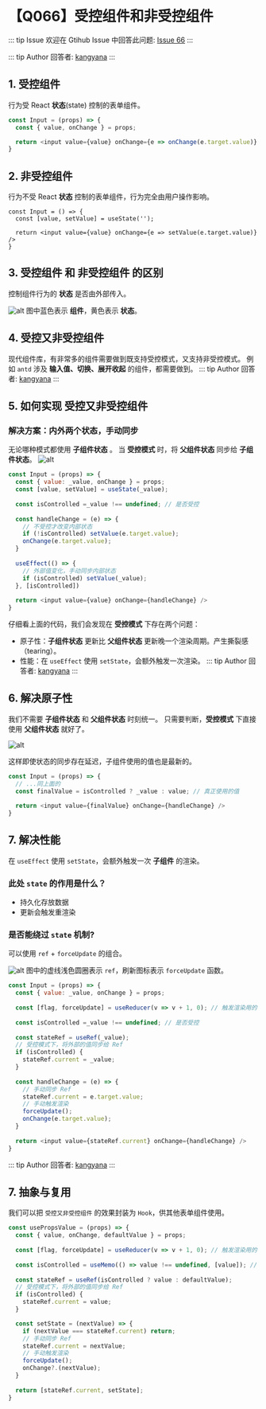 # 【Q066】受控组件和非受控组件


::: tip Issue
欢迎在 Gtihub Issue 中回答此问题: [Issue 66](https://github.com/kangyana/daily-question/issues/66)
:::

::: tip Author
回答者: [kangyana](https://github.com/kangyana)
:::
## 1. 受控组件
行为受 React **状态**(state) 控制的表单组件。
```javascript
const Input = (props) => {
  const { value, onChange } = props;

  return <input value={value} onChange={e => onChange(e.target.value)} />
}
```

## 2. 非受控组件
行为不受 React **状态** 控制的表单组件，行为完全由用户操作影响。
```javacscript
const Input = () => {
  const [value, setValue] = useState('');
  
  return <input value={value} onChange={e => setValue(e.target.value)} />
}
```

## 3. 受控组件 和 非受控组件 的区别
控制组件行为的 **状态** 是否由外部传入。

![alt](https://pic4.zhimg.com/80/v2-7285ea005390e41d3245b960af384d73_720w.jpg)
图中蓝色表示 **组件**，黄色表示 **状态**。

## 4. 受控又非受控组件
现代组件库，有非常多的组件需要做到既支持受控模式，又支持非受控模式。
例如 `antd` 涉及 **输入值、切换、展开收起** 的组件，都需要做到。
::: tip Author
回答者: [kangyana](https://github.com/kangyana)
:::
## 5. 如何实现 受控又非受控组件
### 解决方案：内外两个状态，手动同步
无论哪种模式都使用 **子组件状态** 。
当 **受控模式** 时，将 **父组件状态** 同步给 **子组件状态**。
![alt](https://pic1.zhimg.com/v2-1334f4d825c82890005508729e6ff6cc_r.jpg)

```javascript
const Input = (props) => {
  const { value: _value, onChange } = props;
  const [value, setValue] = useState(_value);
  
  const isControlled =_value !== undefined; // 是否受控
  
  const handleChange = (e) => {
    // 不受控才改变内部状态
    if (!isControlled) setValue(e.target.value);
    onChange(e.target.value);
  }
  
  useEffect(() => {
    // 外部值变化，手动同步内部状态
    if (isControlled) setValue(_value);
  }, [isControlled])
  
  return <input value={value} onChange={handleChange} />
}
```

仔细看上面的代码，我们会发现在 **受控模式** 下存在两个问题：

- 原子性：**子组件状态** 更新比 **父组件状态** 更新晚一个渲染周期。产生撕裂感（tearing）。
- 性能：在 `useEffect` 使用 `setState`，会额外触发一次渲染。
::: tip Author
回答者: [kangyana](https://github.com/kangyana)
:::
## 6. 解决原子性
我们不需要 **子组件状态** 和 **父组件状态** 时刻统一。
只需要判断，**受控模式** 下直接使用 **父组件状态** 就好了。

![alt](https://pic2.zhimg.com/80/v2-c2148d954e3f4a85150928cc4a076bbd_720w.webp)

这样即使状态的同步存在延迟，子组件使用的值也是最新的。
```javascript
const Input = (props) => {
  // ...同上面的
  const finalValue = isControlled ? _value : value; // 真正使用的值
  
  return <input value={finalValue} onChange={handleChange} />
}
```

## 7. 解决性能
在 `useEffect` 使用 `setState`，会额外触发一次 **子组件** 的渲染。

### 此处 `state` 的作用是什么？

- 持久化存放数据
- 更新会触发重渲染

### 是否能绕过 `state` 机制?
可以使用 `ref` + `forceUpdate` 的组合。

![alt](https://pic2.zhimg.com/80/v2-fea0d9c628e4c7fc70fc5b4eb6249e39_720w.webp)
图中的虚线浅色圆圈表示 `ref`，刷新图标表示 `forceUpdate` 函数。

```javascript
const Input = (props) => {
  const { value: _value, onChange } = props;
  
  const [flag, forceUpdate] = useReducer(v => v + 1, 0); // 触发渲染用的
  
  const isControlled =_value !== undefined; // 是否受控
  
  const stateRef = useRef(_value);
  // 受控模式下，将外部的值同步给 Ref
  if (isControlled) {
    stateRef.current = _value;
  }
  
  const handleChange = (e) => {
    // 手动同步 Ref
    stateRef.current = e.target.value;
    // 手动触发渲染
    forceUpdate();
    onChange(e.target.value);
  }
  
  return <input value={stateRef.current} onChange={handleChange} />
}
```
::: tip Author
回答者: [kangyana](https://github.com/kangyana)
:::
## 7. 抽象与复用
我们可以把 `受控又非受控组件` 的效果封装为 `Hook`，供其他表单组件使用。

```javascript
const usePropsValue = (props) => {
  const { value, onChange, defaultValue } = props;
    
  const [flag, forceUpdate] = useReducer(v => v + 1, 0); // 触发渲染用的
  
  const isControlled = useMemo(() => value !== undefined, [value]); // 是否受控
  
  const stateRef = useRef(isControlled ? value : defaultValue);
  // 受控模式下，将外部的值同步给 Ref
  if (isControlled) {
    stateRef.current = value;
  }

  const setState = (nextValue) => {
    if (nextValue === stateRef.current) return;
    // 手动同步 Ref
    stateRef.current = nextValue;
    // 手动触发渲染
    forceUpdate();
    onChange?.(nextValue);
  }
  
  return [stateRef.current, setState];
}
```
